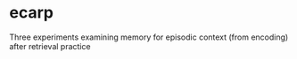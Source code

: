 # ecarp
  Three experiments examining memory for episodic context (from encoding) after retrieval practice
  
